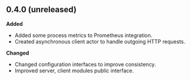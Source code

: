 ## 0.4.0 (unreleased)

**Added**

- Added some process metrics to Prometheus integration.
- Created asynchronous client actor to handle outgoing HTTP requests.

**Changed**

- Changed configuration interfaces to improve consistency.
- Improved server, client modules public interface.
